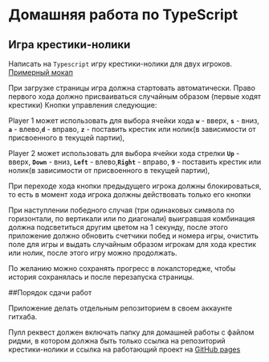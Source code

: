 # Домашняя работа по TypeScript

## Игра крестики-нолики

Написать на `Typescript` игру крестики-нолики для двух игроков. [Примерный мокап](https://app.moqups.com/powerbot15/ELGrrVw1K0/view)

При загрузке страницы игра должна стартовать автоматически. 
Право первого хода должно присваиваться случайным образом (первые ходят крестики)
Кнопки управления следующие:

Player 1 может использовать для выбора ячейки хода **`w`** - вверх, **`s`** - вниз, **`a`** - влево,**`d`** - вправо, **`z`** - поставить крестик или нолик(в зависимости от присвоенного в текущей партии), 

Player 2 может использовать для выбора ячейки хода стрелки **`Up`** - вверх, **`Down`** - вниз, **`Left`** - влево,**`Right`** - вправо, **`9`** - поставить крестик или нолик(в зависимости от присвоенного в текущей партии),
 
При переходе хода кнопки предыдущего игрока должны блокироваться, то есть в момент хода игрока должны действовать только его кнопки
 
При наступлении победного случая (три одинаковых символа по горизонтали, по вертикали или по диагонали) выигравшая комбинация должна подсветиться другим цветом на 1 секунду, после этого приложение должно обновить счетчики побед и номера игры, очистить поле для игры и выдать случайным образом игрокам для хода крестик или нолик, после этого игру можно продолжать.
  
По желанию можно сохранять прогресс в локалсторедже, чтобы история сохранялась и после перезапуска страницы.
  
##Порядок сдачи работ
  
Приложение делать отдельным репозиторием в своем аккаунте гитхаба.

Пулл реквест должен включать папку для домашней работы с файлом ридми, в котором должна быть только ссылка на репозиторий крестики-нолики и ссылка на работающий проект на [GitHub pages](https://pages.github.com/)
 

 



